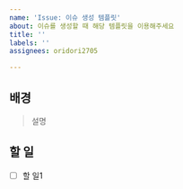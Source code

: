 ```yaml
---
name: 'Issue: 이슈 생성 템플릿'
about: 이슈를 생성할 때 해당 템플릿을 이용해주세요
title: ''
labels: ''
assignees: oridori2705

---
```


## 배경

> 설명

## 할 일

- [ ] 할 일1
